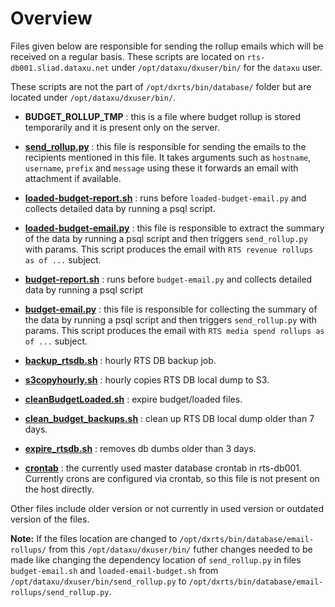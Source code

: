 # Overview
Files given below are responsible for sending the rollup emails which will be received on a regular basis.
These scripts are located on `rts-db001.sliad.dataxu.net` under `/opt/dataxu/dxuser/bin/` for the `dataxu` user.

These scripts are not the part of `/opt/dxrts/bin/database/` folder but are located under `/opt/dataxu/dxuser/bin/`.

- **BUDGET_ROLLUP_TMP** : this is a file where budget rollup is stored temporarily and it is present only on the server.

- **[send_rollup.py](send_rollup.py)** : this file is responsible for sending the emails to the recipients mentioned in this file. It takes arguments such as `hostname`, `username`, `prefix` and `message` using these it forwards an email with attachment if available.

- **[loaded-budget-report.sh](loaded-budget-report.sh)** : runs before `loaded-budget-email.py` and collects detailed data by running a psql script.

- **[loaded-budget-email.py](loaded-budget-email.py)** : this file is responsible to extract the summary of the data by running a psql script and then triggers `send_rollup.py` with params. This script produces the email with `RTS revenue rollups as of ...` subject.

- **[budget-report.sh](budget-report.sh)** : runs before `budget-email.py` and collects detailed data by running a psql script

- **[budget-email.py](budget-email.py)** : this file is responsible for collecting the summary of the data by running a psql script and then triggers `send_rollup.py` with params. This script produces the email with `RTS media spend rollups as of ...` subject.

- **[backup_rtsdb.sh](backup_rtsdb.sh)** : hourly RTS DB backup job.

- **[s3copyhourly.sh](s3copyhourly.sh)** : hourly copies RTS DB local dump to S3.

- **[cleanBudgetLoaded.sh](cleanBudgetLoaded.sh)** : expire budget/loaded files.

- **[clean_budget_backups.sh](clean_budget_backups.sh)** : clean up RTS DB local dump older than 7 days.

- **[expire_rtsdb.sh](expire_rtsdb.sh)** :  removes db dumbs older than 3 days.

- **[crontab](/rts-dist/src/main/dxad_home/cron/masterDatabaseCrons)** : the currently used master database crontab in rts-db001. Currently crons are configured via crontab, so this file is not present on the host directly. 

Other files include older version or not currently in used version or outdated version of the files.

**Note:** If the files location are changed to `/opt/dxrts/bin/database/email-rollups/` from this `/opt/dataxu/dxuser/bin/` futher changes needed to be made like changing the dependency location of `send_rollup.py` in files `budget-email.sh` and `loaded-email-budget.sh` from `/opt/dataxu/dxuser/bin/send_rollup.py` to `/opt/dxrts/bin/database/email-rollups/send_rollup.py`.
